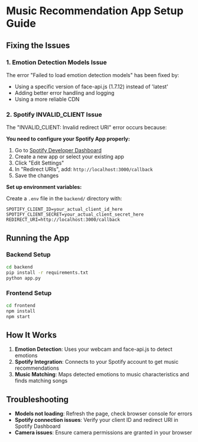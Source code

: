 # Music Recommendation App Setup Guide

## Fixing the Issues

### 1. Emotion Detection Models Issue
The error "Failed to load emotion detection models" has been fixed by:
- Using a specific version of face-api.js (1.7.12) instead of 'latest'
- Adding better error handling and logging
- Using a more reliable CDN

### 2. Spotify INVALID_CLIENT Issue
The "INVALID_CLIENT: Invalid redirect URI" error occurs because:

**You need to configure your Spotify App properly:**

1. Go to [Spotify Developer Dashboard](https://developer.spotify.com/dashboard)
2. Create a new app or select your existing app
3. Click "Edit Settings"
4. In "Redirect URIs", add: `http://localhost:3000/callback`
5. Save the changes

**Set up environment variables:**

Create a `.env` file in the `backend/` directory with:
```
SPOTIFY_CLIENT_ID=your_actual_client_id_here
SPOTIFY_CLIENT_SECRET=your_actual_client_secret_here
REDIRECT_URI=http://localhost:3000/callback
```

## Running the App

### Backend Setup
```bash
cd backend
pip install -r requirements.txt
python app.py
```

### Frontend Setup
```bash
cd frontend
npm install
npm start
```

## How It Works

1. **Emotion Detection**: Uses your webcam and face-api.js to detect emotions
2. **Spotify Integration**: Connects to your Spotify account to get music recommendations
3. **Music Matching**: Maps detected emotions to music characteristics and finds matching songs

## Troubleshooting

- **Models not loading**: Refresh the page, check browser console for errors
- **Spotify connection issues**: Verify your client ID and redirect URI in Spotify Dashboard
- **Camera issues**: Ensure camera permissions are granted in your browser

